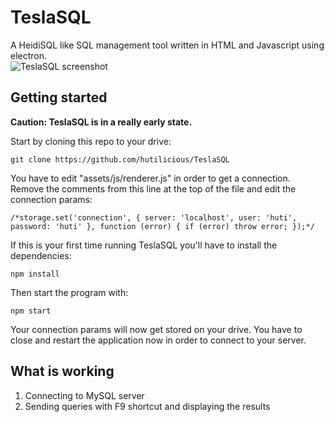 # TeslaSQL
A HeidiSQL like SQL management tool written in HTML and Javascript using electron.  
![TeslaSQL screenshot](https://raw.githubusercontent.com/hutilicious/TeslaSQL/master/TeslaSQL.png "TeslaSQL screenshot")

## Getting started
**Caution: TeslaSQL is in a really early state.**

Start by cloning this repo to your drive:

`git clone https://github.com/hutilicious/TeslaSQL`

You have to edit "assets/js/renderer.js" in order to get a connection. Remove the comments from this line at the top of the file and edit the connection params:  

`/*storage.set('connection', { server: 'localhost', user: 'huti', password: 'huti' }, function (error) {
    if (error) throw error;
});*/`

If this is your first time running TeslaSQL you'll have to install the dependencies:  

`npm install`

Then start the program with:  

`npm start`

Your connection params will now get stored on your drive. You have to close and restart the application now in order to connect to your server.

## What is working
1. Connecting to MySQL server
2. Sending queries with F9 shortcut and displaying the results